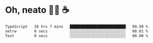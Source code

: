 # Oh, neato 🧑‍💻 ☕

<!--START_SECTION:waka-->

```txt
TypeScript   18 hrs 7 mins   █████████████████████████   99.99 %
netrw        0 secs          ░░░░░░░░░░░░░░░░░░░░░░░░░   00.01 %
Text         0 secs          ░░░░░░░░░░░░░░░░░░░░░░░░░   00.00 %
```

<!--END_SECTION:waka-->
